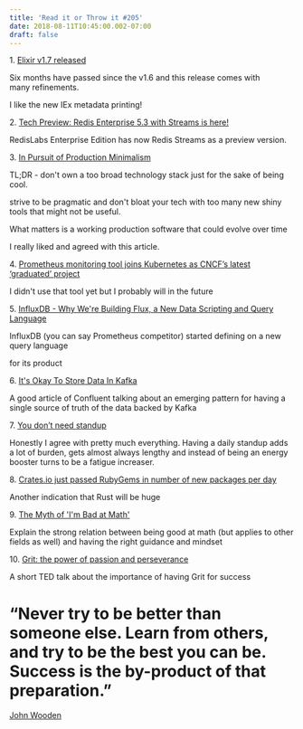 ```yaml
---
title: 'Read it or Throw it #205'
date: 2018-08-11T10:45:00.002-07:00
draft: false
---
```


1. [Elixir v1.7 released](https://elixir-lang.org/blog/2018/07/25/elixir-v1-7-0-released/)

Six months have passed since the v1.6 and this release comes with many refinements.

I like the new IEx metadata printing!

  

  

2. [Tech Preview: Redis Enterprise 5.3 with Streams is here!](https://redislabs.com/blog/tech-preview-redis-enterprise-5-3-streams/)

RedisLabs Enterprise Edition has now Redis Streams as a preview version.

  

  

3. [In Pursuit of Production Minimalism](https://brandur.org/minimalism)

TL;DR - don't own a too broad technology stack just for the sake of being cool.

strive to be pragmatic and don't bloat your tech with too many new shiny tools that might not be useful.

What matters is a working production software that could evolve over time

  

I really liked and agreed with this article.

  

  

4. [Prometheus monitoring tool joins Kubernetes as CNCF’s latest ‘graduated’ project](https://techcrunch.com/2018/08/09/prometheus-monitoring-tool-joins-kubernetes-as-cncfs-latest-graduated-project/)

I didn't use that tool yet but I probably will in the future

  

  

5. [InfluxDB - Why We're Building Flux, a New Data Scripting and Query Language](https://www.influxdata.com/blog/why-were-building-flux-a-new-data-scripting-and-query-language/)

InfluxDB (you can say Prometheus competitor) started defining on a new query language

for its product 

  

  

6. [It's Okay To Store Data In Kafka](https://www.confluent.io/blog/okay-store-data-apache-kafka/)

A good article of Confluent talking about an emerging pattern for having a single source of truth of the data backed by Kafka 

  

  

7. [You don’t need standup](https://medium.com/@jsonpify/you-dont-need-standup-9a74782517c1)

Honestly I agree with pretty much everything. Having a daily standup adds a lot of burden, gets almost always lengthy and instead of being an energy booster turns to be a fatigue increaser.

  

  

8. [Crates.io just passed RubyGems in number of new packages per day](https://twitter.com/jntrnr/status/1026285193462571008)

Another indication that Rust will be huge

  

  

9. [The Myth of 'I'm Bad at Math'](https://www.theatlantic.com/education/archive/2013/10/the-myth-of-im-bad-at-math/280914/)

Explain the strong relation between being good at math (but applies to other fields as well) and having the right guidance and mindset

  

  

10. [Grit: the power of passion and perseverance](https://www.youtube.com/watch?v=H14bBuluwB8)

A short TED talk about the importance of having Grit for success

  

  

  

“Never try to be better than someone else. Learn from others, and try to be the best you can be. Success is the by-product of that preparation.”
================================================================================================================================================

[John Wooden](https://www.goodreads.com/author/show/23041.John_Wooden)